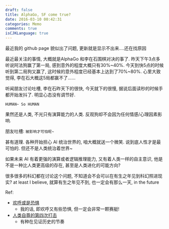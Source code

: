 ```yaml
---
draft: false
title: AlphaGo, SF come true?
date: 2016-03-10 00:42:31
categories: Memo
comments: true
isCJKLanguage: true
---
```


最近我的 github page 貌似出了问题, 更新就是显示不出来....还在找原因


最近最关注的事情, 大概就是AlphaGo 和李在石围棋对决的事了. 昨天下午3点多听说阿法狗赢了第一局,
感到意外的程度大概只有30%~40%.
今天到快5点的时候听到第二局狗又赢了, 这时候的意外程度已经基本上达到了70%~80%.
心里大致觉得, 李在石大概这5局都赢不了......

听闻朋友讨论吐槽, 李在石昨天下的很快, 今天就下的很慢, 据说后面读秒的时候手都开始发抖了.
明显心态没有调节好.

`HUMAN~ So HUMAN`

果然还是人类, 不光只有演算能力的人类. 反观狗却不会因为任何情感/心理因素影响.

朋友吐槽: `被影响才可怕呢~`

甚有道理. 各种开始担心 AI 统治世界的, 咱大概就送一个微笑.
说到底人性才是最可怕的. 但还不是人类统治着世界~

如果未来 AI 有着更强的演算或者逻辑推理能力, 又有着人类一样的自主意识,
他是不是一种比人类更高级的存在, 甚至是人类进化的可能方向?

很多很多的科幻都在讨论这个问题, 不知道会不会可以在有生之年见到科幻照进现实?
at least I believe, 就算有生之年见不到, 也一定会有那么一天, in the future


Ref:

- [欢呼或是恐惧](https://www.douban.com/note/544278165/)
  * 我的话, 即欢呼又有些恐惧, 但一定会非常一颗赛艇!
- [人类自尊的第四次打击](https://mp.weixin.qq.com/s?__biz=MzA3Mjk0MTcyNg==&mid=401720430&idx=1&sn=f4aa917c01a69b7d228d4475719464b2&scene=1&srcid=0310MKfgDLTKJy8tfuRMzQza&key=710a5d99946419d9617c2b5cb2b73e6d17a0372b0298150a1a505f2cb732707725354f555eef27eeae94e1d0b97527fb&ascene=0&uin=MTMyMzY4NTU4MA%3D%3D&devicetype=iMac+MacBookPro12%2C1+OSX+OSX+10.11.3+build(15D21)&version=11020201&pass_ticket=VppRVRLWx28r%2BEet5CMQHQq1wfPN%2F%2Foh3zzPe0QcwLTY0S2FzlrN9OUDy4IbFF9P)
  * 有种在见证历史的节奏
